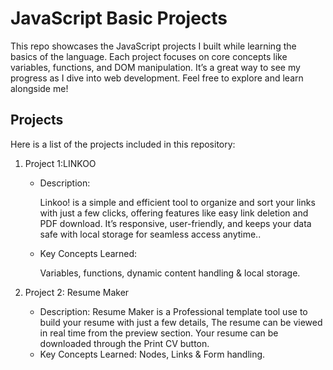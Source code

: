 # JavaScript Basic Projects

This repo showcases the JavaScript projects I built while learning the basics of the language. Each project focuses on core concepts like variables, functions, and DOM manipulation. It’s a great way to see my progress as I dive into web development. Feel free to explore and learn alongside me!
<!-- Welcome to my JavaScript learning journey! This repository contains various projects I built during the initial phase of learning JavaScript. These projects were created to strengthen my understanding of fundamental JavaScript concepts, such as variables, loops, functions, events, and DOM manipulation. 

Each project represents a step forward in my journey to becoming proficient in JavaScript. Feel free to explore the code and try out the projects yourself! -->

## Projects

Here is a list of the projects included in this repository:

1. <emp>Project 1:</emp>LINKOO
   - <emp>Description:</emp><br> <p>Linkoo! is a simple and efficient tool to organize and sort your links with just a few clicks, offering features like easy link deletion and PDF download. It’s responsive, user-friendly, and keeps your data safe with local storage for seamless access anytime..</p>
   - <emp>Key Concepts Learned:</emp><br> <p>Variables, functions, dynamic content handling & local storage.</P>

2. <emp>Project 2:</emp> Resume Maker
   - Description: Resume Maker is a Professional template tool use to build your resume with just a few details, The resume can be viewed in real time from the preview section. Your resume can be downloaded through the Print CV button. 
   - Key Concepts Learned: Nodes, Links & Form handling.

<!-- 3. **Project 3: [Project Name]**
   - Description: A [brief description of the project].
   - Key Concepts Learned: Objects, JSON handling, and error handling.

... *(List as many projects as you have)* -->

<!-- ## How to Run

To run these projects on your local machine:

1. Clone this repository to your local machine.
   ```bash
   git clone https://github.com/vaibhav-soni74/js_projects.git -->